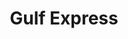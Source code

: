 ---
title: "Gulf Express"
url: /ponce/gulf-express-calle-rafael-lugo-gonzalez/
shop: Lebensmittel
---